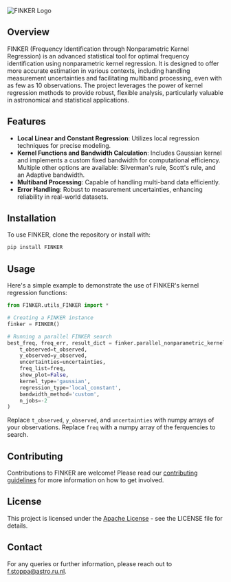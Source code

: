 

![FINKER Logo](https://see.fontimg.com/api/renderfont4/KpAp/eyJyIjoiZnMiLCJoIjo3NywidyI6MTAwMCwiZnMiOjc3LCJmZ2MiOiIjQjgxODIwIiwiYmdjIjoiI0ZGRkZGRiIsInQiOjF9/RklOS0VS/kg-second-chances-sketch.png)


## Overview

FINKER (Frequency Identification through Nonparametric Kernel Regression) is an advanced statistical tool for optimal frequency identification using nonparametric kernel regression. It is designed to offer more accurate estimation in various contexts, including handling measurement uncertainties and facilitating multiband processing, even with as few as 10 observations. The project leverages the power of kernel regression methods to provide robust, flexible analysis, particularly valuable in astronomical and statistical applications.

## Features

- **Local Linear and Constant Regression**: Utilizes local regression techniques for precise modeling.
- **Kernel Functions and Bandwidth Calculation**: Includes Gaussian kernel and implements a custom fixed bandwidth for computational efficiency. Multiple other options are available: Silverman's rule, Scott's rule, and an Adaptive bandwidth.
- **Multiband Processing**: Capable of handling multi-band data efficiently.
- **Error Handling**: Robust to measurement uncertainties, enhancing reliability in real-world datasets.

## Installation

To use FINKER, clone the repository or install with:

```bash
pip install FINKER
```

## Usage

Here's a simple example to demonstrate the use of FINKER's kernel regression functions:

```python
from FINKER.utils_FINKER import *

# Creating a FINKER instance
finker = FINKER()

# Running a parallel FINKER search
best_freq, freq_err, result_dict = finker.parallel_nonparametric_kernel_regression(
    t_observed=t_observed,
    y_observed=y_observed,
    uncertainties=uncertainties,
    freq_list=freq,
    show_plot=False,
    kernel_type='gaussian',
    regression_type='local_constant',
    bandwidth_method='custom',
    n_jobs=-2
)
```

Replace `t_observed`, `y_observed`, and `uncertainties` with numpy arrays of your observations.
Replace `freq` with a numpy array of the ferquencies to search.

## Contributing

Contributions to FINKER are welcome! Please read our [contributing guidelines](CONTRIBUTING.md) for more information on how to get involved.

## License

This project is licensed under the [Apache License](LICENSE) - see the LICENSE file for details.

## Contact

For any queries or further information, please reach out to f.stoppa@astro.ru.nl.
